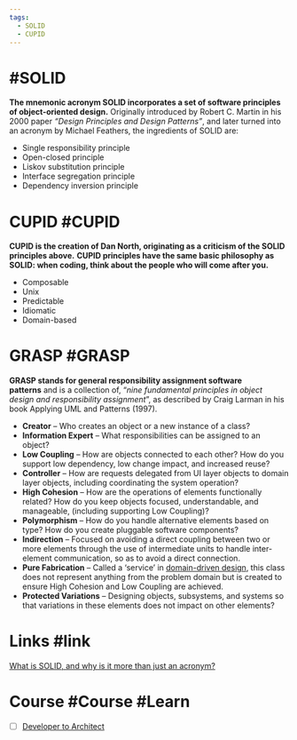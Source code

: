 ```yaml
---
tags:
  - SOLID
  - CUPID
---
```


# #SOLID

**The mnemonic acronym SOLID incorporates a set of software principles of object-oriented design.** Originally introduced by Robert C. Martin in his 2000 paper _“Design Principles and Design Patterns”_, and later turned into an acronym by Michael Feathers, the ingredients of SOLID are:

- S﻿ingle responsibility principle
- O﻿pen-closed principle
- L﻿iskov substitution principle
- I﻿nterface segregation principle
- D﻿ependency inversion principle

# CUPID #CUPID

**CUPID is the creation of Dan North, originating as a criticism of the SOLID principles above.**
**CUPID principles have the same basic philosophy as SOLID: when coding, think about the people who will come after you.**

- Composable
- Unix
- Predictable
- Idiomatic
- Domain-based

# GRASP #GRASP

**GRASP stands for general responsibility assignment software patterns** and is a collection of, “_nine fundamental principles in object design and responsibility assignment_”, as described by Craig Larman in his book Applying UML and Patterns (1997).

- **Creator** – Who creates an object or a new instance of a class?
- **Information Expert** – What responsibilities can be assigned to an object?
- **Low Coupling** – How are objects connected to each other? How do you support low dependency, low change impact, and increased reuse?
- **Controller** – How are requests delegated from UI layer objects to domain layer objects, including coordinating the system operation?
- **High Cohesion** – How are the operations of elements functionally related? How do you keep objects focused, understandable, and manageable, (including supporting Low Coupling)?
- **Polymorphism** – How do you handle alternative elements based on type? How do you create pluggable software components?
- **Indirection** – Focused on avoiding a direct coupling between two or more elements through the use of intermediate units to handle inter-element communication, so as to avoid a direct connection.
- **Pure Fabrication** – Called a ‘service’ in [domain-driven design](https://www.boldare.com/blog/what-is-domain-driven-design/), this class does not represent anything from the problem domain but is created to ensure High Cohesion and Low Coupling are achieved.
- **Protected Variations** – Designing objects, subsystems, and systems so that variations in these elements does not impact on other elements?


# Links #link 

[What is SOLID, and why is it more than just an acronym?](https://www.boldare.com/blog/solid-cupid-grasp-principles-object-oriented-design/#what-is-solid,-and-why-is-it-more-than-just-an-acronym?)

# Course #Course #Learn

- [ ] [Developer to Architect](https://www.developertoarchitect.com/lessons/)
